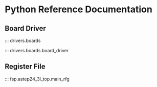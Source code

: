 # Python Reference Documentation

## Board Driver 

::: drivers.boards 

::: drivers.boards.board_driver    
     
## Register File 

::: fsp.astep24_3l_top.main_rfg